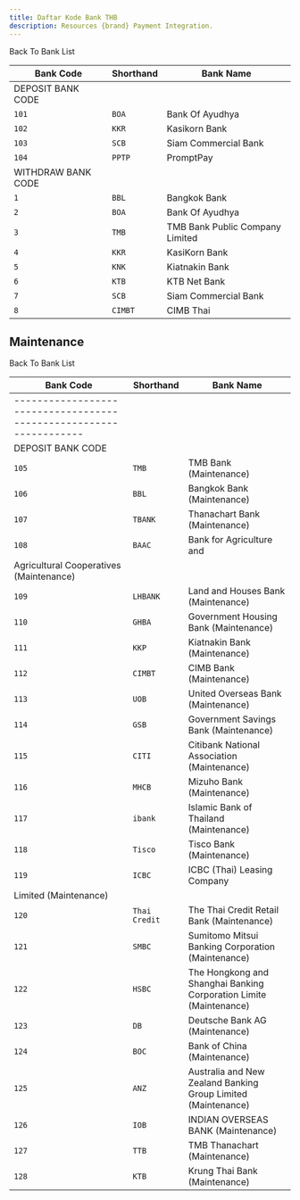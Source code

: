 ```yaml
---
title: Daftar Kode Bank THB
description: Resources {brand} Payment Integration. 
---
```


<x-button href="/docs/banks">Back To Bank List</x-button>

| Bank Code          | Shorthand | Bank Name                       |
| ------------------ | --------- | ------------------------------- |
| DEPOSIT BANK CODE  |
| `101`              | `BOA`     | Bank Of Ayudhya                 |
| `102`              | `KKR`     | Kasikorn Bank                   |
| `103`              | `SCB`     | Siam Commercial Bank            |
| `104`              | `PPTP`    | PromptPay                       |
| WITHDRAW BANK CODE |
| `1`                | `BBL`     | Bangkok Bank                    |
| `2`                | `BOA`     | Bank Of Ayudhya                 |
| `3`                | `TMB`     | TMB Bank Public Company Limited |
| `4`                | `KKR`     | KasiKorn Bank                   |
| `5`                | `KNK`     | Kiatnakin Bank                  |
| `6`                | `KTB`     | KTB Net Bank                    |
| `7`                | `SCB`     | Siam Commercial Bank            |
| `8`                | `CIMBT`   | CIMB Thai                       |

## Maintenance

<x-button href="/docs/banks">Back To Bank List</x-button>

| Bank Code                                                          | Shorthand     | Bank Name                                                          |
| ------------------------------------------------------------------ | ------------- | ------------------------------------------------------------------ |
| ------------------------------------------------------------------ |
| DEPOSIT BANK CODE                                                  |
| `105`                                                              | `TMB`         | TMB Bank (Maintenance)                                             |
| `106`                                                              | `BBL`         | Bangkok Bank (Maintenance)                                         |
| `107`                                                              | `TBANK`       | Thanachart Bank (Maintenance)                                      |
| `108`                                                              | `BAAC`        | Bank for Agriculture and                                           |
| Agricultural Cooperatives (Maintenance)                            |
| `109`                                                              | `LHBANK`      | Land and Houses Bank (Maintenance)                                 |
| `110`                                                              | `GHBA`        | Government Housing Bank (Maintenance)                              |
| `111`                                                              | `KKP`         | Kiatnakin Bank (Maintenance)                                       |
| `112`                                                              | `CIMBT`       | CIMB Bank (Maintenance)                                            |
| `113`                                                              | `UOB`         | United Overseas Bank (Maintenance)                                 |
| `114`                                                              | `GSB`         | Government Savings Bank (Maintenance)                              |
| `115`                                                              | `CITI`        | Citibank National Association (Maintenance)                        |
| `116`                                                              | `MHCB`        | Mizuho Bank (Maintenance)                                          |
| `117`                                                              | `ibank`       | Islamic Bank of Thailand (Maintenance)                             |
| `118`                                                              | `Tisco`       | Tisco Bank (Maintenance)                                           |
| `119`                                                              | `ICBC`        | ICBC (Thai) Leasing Company                                        |
| Limited (Maintenance)                                              |
| `120`                                                              | `Thai Credit` | The Thai Credit Retail Bank (Maintenance)                          |
| `121`                                                              | `SMBC`        | Sumitomo Mitsui Banking Corporation (Maintenance)                  |
| `122`                                                              | `HSBC`        | The Hongkong and Shanghai Banking Corporation Limite (Maintenance) |
| `123`                                                              | `DB`          | Deutsche Bank AG (Maintenance)                                     |
| `124`                                                              | `BOC`         | Bank of China (Maintenance)                                        |
| `125`                                                              | `ANZ`         | Australia and New Zealand Banking Group Limited (Maintenance)      |
| `126`                                                              | `IOB`         | INDIAN OVERSEAS BANK (Maintenance)                                 |
| `127`                                                              | `TTB`         | TMB Thanachart (Maintenance)                                       |
| `128`                                                              | `KTB`         | Krung Thai Bank (Maintenance)                                      |
